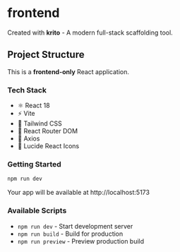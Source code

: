 # frontend

Created with **krito** - A modern full-stack scaffolding tool.

## Project Structure

This is a **frontend-only** React application.

### Tech Stack
- ⚛️ React 18
- ⚡ Vite
- 🎨 Tailwind CSS
- 🧭 React Router DOM
- 📡 Axios
- 🎯 Lucide React Icons

### Getting Started
```bash
npm run dev
```

Your app will be available at http://localhost:5173

### Available Scripts
- `npm run dev` - Start development server
- `npm run build` - Build for production
- `npm run preview` - Preview production build
